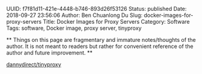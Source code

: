 UUID: f7f81d11-421e-4448-b746-893d26f53126
Status: published
Date: 2018-09-27 23:56:06
Author: Ben Chuanlong Du
Slug: docker-images-for-proxy-servers
Title: Docker Images for Proxy Servers
Category: Software
Tags: software, Docker image, proxy server, tinyproxy

**
Things on this page are
fragmentary and immature notes/thoughts of the author.
It is not meant to readers
but rather for convenient reference of the author and future improvement.
**

[dannydirect/tinyproxy](https://hub.docker.com/r/dannydirect/tinyproxy/)